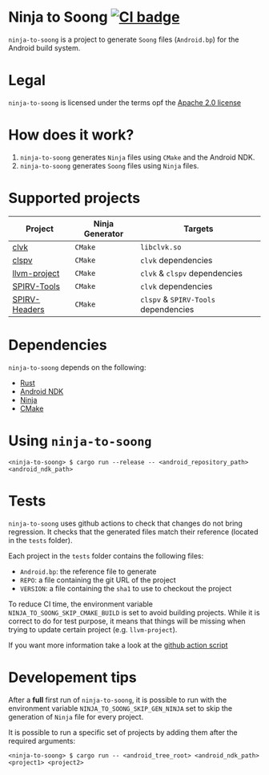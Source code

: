 # Ninja to Soong [![CI badge](https://github.com/rjodinchr/ninja-to-soong/actions/workflows/presubmit.yml/badge.svg?branch=main)](https://github.com/rjodinchr/ninja-to-soong/actions/workflows/presubmit.yml?query=branch%3Amain++)

`ninja-to-soong` is a project to generate `Soong` files (`Android.bp`) for the Android build system.

# Legal

`ninja-to-soong` is licensed under the terms opf the [Apache 2.0 license](LICENSE)

# How does it work?

1. `ninja-to-soong` generates `Ninja` files using `CMake` and the Android NDK.
2. `ninja-to-soong` generates `Soong` files using `Ninja` files.

# Supported projects

| Project | Ninja Generator | Targets |
|-|-|-|
| [clvk](https://github.com/kpet/clvk) | `CMake` | `libclvk.so` |
| [clspv](https://github.com/google/clspv) | `CMake` | `clvk` dependencies |
| [llvm-project](https://github.com/llvm/llvm-project) | `CMake` | `clvk` & `clspv` dependencies |
| [SPIRV-Tools](https://github.com/KhronosGroup/SPIRV-Tools) | `CMake` | `clvk` dependencies |
| [SPIRV-Headers](https://github.com/KhronosGroup/SPIRV-Headers) | `CMake` | `clspv` & `SPIRV-Tools` dependencies |

# Dependencies

`ninja-to-soong` depends on the following:

* [Rust](https://www.rust-lang.org/)
* [Android NDK](https://developer.android.com/ndk)
* [Ninja](https://ninja-build.org/)
* [CMake](https://cmake.org/)

# Using `ninja-to-soong`

```
<ninja-to-soong> $ cargo run --release -- <android_repository_path> <android_ndk_path>
```

# Tests

`ninja-to-soong` uses github actions to check that changes do not bring regression. It checks that the generated files match their reference (located in the `tests` folder).

Each project in the `tests` folder contains the following files:
 * `Android.bp`: the reference file to generate
 * `REPO`: a file containing the git URL of the project
 * `VERSION`: a file containing the `sha1` to use to checkout the project

 To reduce CI time, the environment variable `NINJA_TO_SOONG_SKIP_CMAKE_BUILD` is set to avoid building projects. While it is correct to do for test purpose, it means that things will be missing when trying to update certain project (e.g. `llvm-project`).

If you want more information take a look at the [github action script](.github/workflows/presubmit.yml)

# Developement tips

After a **full** first run of `ninja-to-soong`, it is possible to run with the environment variable `NINJA_TO_SOONG_SKIP_GEN_NINJA` set to skip the generation of `Ninja` file for every project.

It is possible to run a specific set of projects by adding them after the required arguments:
```
<ninja-to-soong> $ cargo run -- <android_tree_root> <android_ndk_path> <project1> <project2>
```
